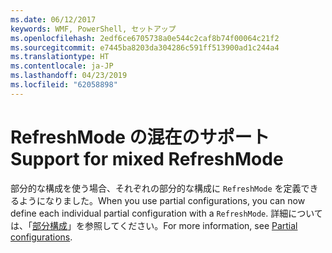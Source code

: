 ```yaml
---
ms.date: 06/12/2017
keywords: WMF, PowerShell, セットアップ
ms.openlocfilehash: 2edf6ce6705738a0e544c2caf8b74f00064c21f2
ms.sourcegitcommit: e7445ba8203da304286c591ff513900ad1c244a4
ms.translationtype: HT
ms.contentlocale: ja-JP
ms.lasthandoff: 04/23/2019
ms.locfileid: "62058898"
---
```

# <a name="support-for-mixed-refreshmode"></a><span data-ttu-id="c7707-102">RefreshMode の混在のサポート</span><span class="sxs-lookup"><span data-stu-id="c7707-102">Support for mixed RefreshMode</span></span>

<span data-ttu-id="c7707-103">部分的な構成を使う場合、それぞれの部分的な構成に `RefreshMode` を定義できるようになりました。</span><span class="sxs-lookup"><span data-stu-id="c7707-103">When you use partial configurations, you can now define each individual partial configuration with a `RefreshMode`.</span></span>
<span data-ttu-id="c7707-104">詳細については、「[部分構成](https://msdn.microsoft.com/powershell/dsc/partialconfigs)」を参照してください。</span><span class="sxs-lookup"><span data-stu-id="c7707-104">For more information, see [Partial configurations](https://msdn.microsoft.com/powershell/dsc/partialconfigs).</span></span>
